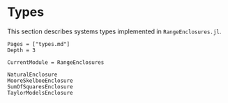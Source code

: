 # Types

This section describes systems types implemented in `RangeEnclosures.jl`.

```@contents
Pages = ["types.md"]
Depth = 3
```

```@meta
CurrentModule = RangeEnclosures
```

```@docs
NaturalEnclosure
MooreSkelboeEnclosure
SumOfSquaresEnclosure
TaylorModelsEnclosure
```